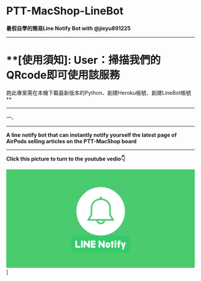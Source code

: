 # PTT-MacShop-LineBot
**暑假自學的簡易Line Notify Bot with @jieyu891225**
****  
  **[使用須知]: User：掃描我們的QRcode即可使用該服務
  =============
  跑此專案需在本機下載最新版本的Python、創建Heroku帳號、創建LineBot帳號**
****
一、
****
**A line notify bot that can instantly notify yourself the latest page of AirPods selling articles on the PTT-MacShop board**
****
**Click this picture to turn to the youtube vedio👇**

[![IMAGE ALT TEXT](https://github.com/Emily-Weng/PTT-MacShop-Notifier/blob/main/line-notify.jpg)](https://www.youtube.com/watch?v=yw8b3av3hro "PTT-MacShop-Notifier成果展示")]
